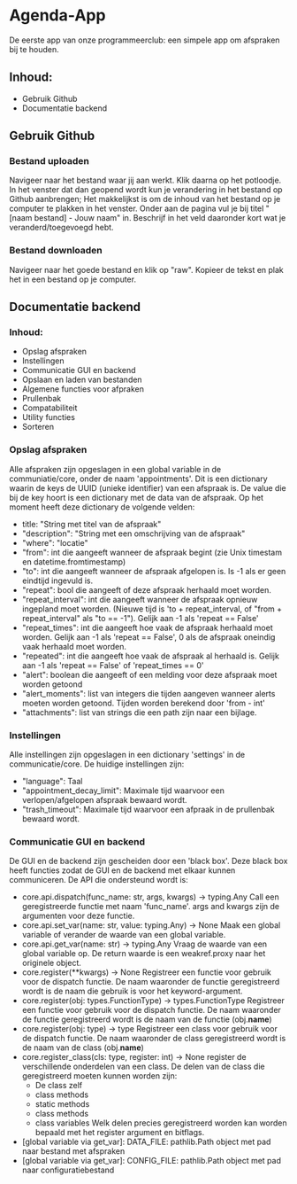 # Agenda-App
De eerste app van onze programmeerclub: een simpele app om afspraken bij te houden.

## Inhoud:
  - Gebruik Github
  - Documentatie backend
  
## Gebruik Github
### Bestand uploaden
Navigeer naar het bestand waar jij aan werkt. Klik daarna op het potloodje. In het venster dat dan geopend wordt kun je verandering in het bestand op Github aanbrengen; Het makkelijkst is om de inhoud van het bestand op je computer te plakken in het venster. Onder aan de pagina vul je bij titel "[naam bestand] - Jouw naam" in. Beschrijf in het veld daaronder kort wat je veranderd/toegevoegd hebt.

### Bestand downloaden
Navigeer naar het goede bestand en klik op "raw". Kopieer de tekst en plak het in een bestand op je computer.


## Documentatie backend
### Inhoud:
  - Opslag afspraken
  - Instellingen
  - Communicatie GUI en backend
  - Opslaan en laden van bestanden
  - Algemene functies voor afpraken
  - Prullenbak
  - Compatabiliteit
  - Utility functies
  - Sorteren
  
### Opslag afspraken
Alle afspraken zijn opgeslagen in een global variable in de communiatie/core, onder de naam 'appointments'.
Dit is een dictionary waarin de keys de UUID (unieke identifier) van een afspraak is.
De value die bij de key hoort is een dictionary met de data van de afspraak. 
Op het moment heeft deze dictionary de volgende velden:
  - title: "String met titel van de afspraak"
  - "description": "String met een omschrijving van de afspraak"
  - "where": "locatie"
  - "from": int die aangeeft wanneer de afspraak begint (zie Unix timestam en datetime.fromtimestamp)
  - "to": int die aangeeft wanneer de afspraak afgelopen is. Is -1 als er geen eindtijd ingevuld is.
  - "repeat": bool die aangeeft of deze afspraak herhaald moet worden.
  - "repeat_interval": int die aangeeft wanneer de afspraak opnieuw ingepland moet worden. (Nieuwe tijd is 'to + repeat_interval, of "from + repeat_interval" als "to == -1"). Gelijk aan -1 als 'repeat == False'
  - "repeat_times": int die aangeeft hoe vaak de afspraak herhaald moet worden. Gelijk aan -1 als 'repeat == False', 0 als de afspraak oneindig vaak herhaald moet worden.
  - "repeated": int die aangeeft hoe vaak de afspraak al herhaald is. Gelijk aan -1 als 'repeat == False' of 'repeat_times == 0'
  - "alert": boolean die aangeeft of een melding voor deze afspraak moet worden getoond
  - "alert_moments": list van integers die tijden aangeven wanneer alerts moeten worden getoond. Tijden worden berekend door 'from - int'
  - "attachments": list van strings die een path zijn naar een bijlage.
  
### Instellingen
Alle instellingen zijn opgeslagen in een dictionary 'settings' in de communicatie/core.
De huidige instellingen zijn:
  - "language": Taal 
  - "appointment_decay_limit": Maximale tijd waarvoor een verlopen/afgelopen afspraak bewaard wordt.
  - "trash_timeout": Maximale tijd waarvoor een afpraak in de prullenbak bewaard wordt.
  
  
 ### Communicatie GUI en backend
 De GUI en de backend zijn gescheiden door een 'black box'. Deze black box heeft functies zodat de GUI en de 
 backend met elkaar kunnen communiceren. De API die ondersteund wordt is:
   - core.api.dispatch(func_name: str, args, kwargs) -> typing.Any
      Call een geregistreerde functie met naam 'func_name'. args and kwargs zijn de argumenten voor deze functie.
   - core.api.set_var(name: str, value: typing.Any) -> None
      Maak een global variable of verander de waarde van een global variable.
   - core.api.get_var(name: str) -> typing.Any
      Vraag de waarde van een global variable op. De return waarde is een weakref.proxy naar het originele object.
   - core.register(\*\*kwargs) -> None
      Registreer een functie voor gebruik voor de dispatch functie. De naam waaronder de functie geregistreerd wordt
      is de naam die gebruik is voor het keyword-argument.
   - core.register(obj: types.FunctionType) -> types.FunctionType
      Registreer een functie voor gebruik voor de dispatch functie. De naam waaronder de functie geregistreerd wordt 
      is de naam van de functie (obj.__name__)
   - core.register(obj: type) -> type
      Registreer een class voor gebruik voor de dispatch functie. De naam waaronder de class geregistreerd wordt 
      is de naam van de class (obj.__name__)
   - core.register_class(cls: type, register: int) -> None
      register de verschillende onderdelen van een class. De delen van de class die geregistreerd moeten kunnen
      worden zijn:
        - De class zelf
        - class methods
        - static methods
        - class methods 
        - class  variables
      Welk delen precies geregistreerd worden kan worden bepaald met het register argument en bitflags.
   - [global variable via get_var]: DATA_FILE: pathlib.Path object met pad naar bestand met afspraken
   - [global variable via get_var]: CONFIG_FILE: pathlib.Path object met pad naar configuratiebestand 
